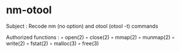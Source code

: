 # nm-otool

Subject :
Recode nm (no option) and otool (otool -t) commands

Authorized functions :
◦ open(2)
◦ close(2)
◦ mmap(2)
◦ munmap(2)
◦ write(2)
◦ fstat(2)
◦ malloc(3)
◦ free(3)
